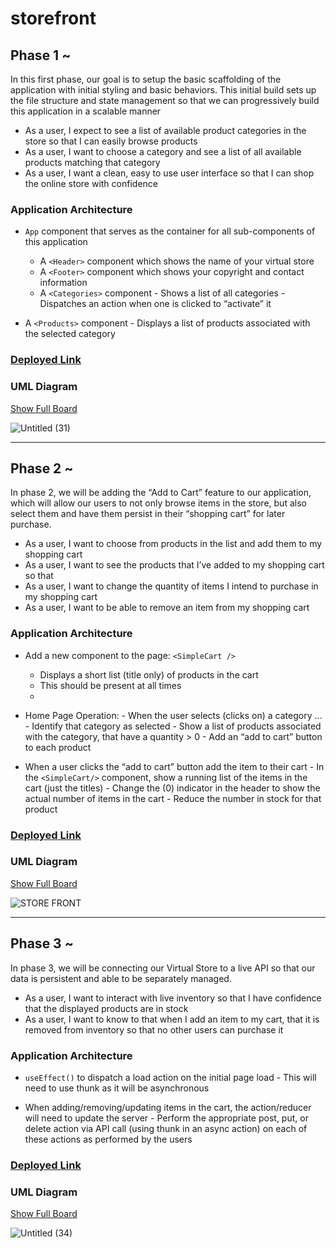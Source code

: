 # storefront

## Phase 1 ~

In this first phase, our goal is to setup the basic scaffolding of the application with initial styling and basic behaviors. This initial build sets up the file structure and state management so that we can progressively build this application in a scalable manner

- As a user, I expect to see a list of available product categories in the store so that I can easily browse products
- As a user, I want to choose a category and see a list of all available products matching that category
- As a user, I want a clean, easy to use user interface so that I can shop the online store with confidence

### Application Architecture 

- `App` component that serves as the container for all sub-components of this application

     - A `<Header>` component which shows the name of your virtual store
     - A `<Footer>` component which shows your copyright and contact information
     - A `<Categories>` component
                       - Shows a list of all categories
                       - Dispatches an action when one is clicked to “activate” it
             
- A `<Products>` component
         - Displays a list of products associated with the selected category

### [Deployed Link](https://60e2c171f36dd516d1fc7788--hungry-jang-5724fb.netlify.app/)

### UML Diagram 

[Show Full Board](https://miro.com/welcomeonboard/UnVHaE40R05ObzJxdUhJSFhjc0p0WkYxS204a2IyNDNpUlo0NXJHQnJTejBPZmNyWjBKRTd2bnJlQm80Tm9NeHwzMDc0NDU3MzU3MzU4Mjc2Mjk1)

![Untitled (31)](https://user-images.githubusercontent.com/78326110/124442485-75b33600-dd85-11eb-9016-bd3a45d511f5.jpg)

***

## Phase 2 ~

In phase 2, we will be adding the “Add to Cart” feature to our application, which will allow our users to not only browse items in the store, but also select them and have them persist in their “shopping cart” for later purchase.

- As a user, I want to choose from products in the list and add them to my shopping cart
- As a user, I want to see the products that I’ve added to my shopping cart so that
- As a user, I want to change the quantity of items I intend to purchase in my shopping cart
- As a user, I want to be able to remove an item from my shopping cart

### Application Architecture 

- Add a new component to the page: `<SimpleCart />`

     - Displays a short list (title only) of products in the cart
     - This should be present at all times
     - 
- Home Page Operation:
                       - When the user selects (clicks on) a category …
                                  - Identify that category as selected
                                  - Show a list of products associated with the category, that have a quantity > 0
                                  - Add an “add to cart” button to each product

             
- When a user clicks the “add to cart” button add the item to their cart
         - In the `<SimpleCart/>` component, show a running list of the items in the cart (just the titles)
         - Change the (0) indicator in the header to show the actual number of items in the cart
         - Reduce the number in stock for that product


### [Deployed Link](https://60e431b91a292a11488f02c7--lucid-franklin-71fcfe.netlify.app/)

### UML Diagram 

[Show Full Board](https://miro.com/welcomeonboard/UnVHaE40R05ObzJxdUhJSFhjc0p0WkYxS204a2IyNDNpUlo0NXJHQnJTejBPZmNyWjBKRTd2bnJlQm80Tm9NeHwzMDc0NDU3MzU3MzU4Mjc2Mjk1)

![STORE FRONT](https://user-images.githubusercontent.com/78326110/124586988-cd25d480-de5f-11eb-9c55-dbaa4c58e0a9.jpg)


***

## Phase 3 ~

In phase 3, we will be connecting our Virtual Store to a live API so that our data is persistent and able to be separately managed.

- As a user, I want to interact with live inventory so that I have confidence that the displayed products are in stock
- As a user, I want to know to that when I add an item to my cart, that it is removed from inventory so that no other users can purchase it

### Application Architecture 

- `useEffect()` to dispatch a load action on the initial page load
        - This will need to use thunk as it will be asynchronous


- When adding/removing/updating items in the cart, the action/reducer will need to update the server
       - Perform the appropriate post, put, or delete action via API call (using thunk in an async action) on each of these actions as performed by the users


### [Deployed Link](https://60f2810fd737660007744bc3--peaceful-clarke-6d5fd2.netlify.app/)

### UML Diagram 

[Show Full Board](https://miro.com/welcomeonboard/bm1lR05FN2RUcDBkOVVvdkttZnlqOW9VQ0x2VVo5TGJvemc4RjBCdXFBQ0FQQ243VHltc1JxUHU3bElLMDhZYnwzMDc0NDU3MzU3MzU4Mjc2Mjk1)

![Untitled (34)](https://user-images.githubusercontent.com/78326110/126005953-1abd27ed-217f-4416-8868-702a24d853ec.jpg)








